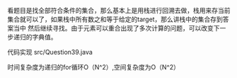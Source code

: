 看题目是找全部符合条件的集合，那么基本上是用栈进行回溯去做，栈用来存当前集合就可以了，如果栈中所有数之和等于给定的target，那么讲栈中的集合存到答案当中
然后继续寻找。由于元素可以重合出现了多次计算的问题，可以改变下一步递归的字典值。

代码实现 src/Question39.java

时间复杂度为递归的for循环O（N^2）,空间复杂度为O（N^2）